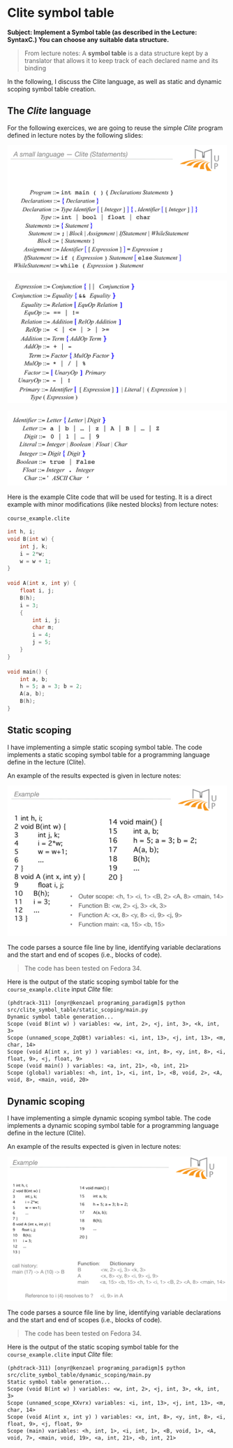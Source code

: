 # Clite symbol table

**Subject: Implement a Symbol table (as described in the Lecture: SyntaxC.) You can choose any suitable data structure.**

> From lecture notes: A **symbol table** is a data structure kept by a translator that allows it to keep track of each declared name and its binding

In the following, I discuss the Clite language, as well as static and dynamic scoping symbol table creation.

## The *Clite* language

For the following exercices, we are going to reuse the simple *Clite* program defined in lecture notes by the following slides:

![grammar 1](./img/clite_ebnf_1.png)

![grammar 2](./img/clite_ebnf_2.png)

![grammar 3](./img/clite_ebnf_3.png)

Here is the example Clite code that will be used for testing. It is a direct example with minor modifications (like nested blocks) from lecture notes:

`course_example.clite`

```c
int h, i;
void B(int w) {
    int j, k;
    i = 2*w;
    w = w + 1;
}

void A(int x, int y) {
    float i, j;
    B(h);
    i = 3;
    {
        int i, j;
        char m;
        i = 4;
        j = 5;
    }
}

void main() {
    int a, b;
    h = 5; a = 3; b = 2;
    A(a, b);
    B(h);
}
```

## Static scoping

I have implementing a simple static scoping symbol table.  The code implements a static scoping symbol table for a programming language define in the lecture (Clite). 

An example of the results expected is given in lecture notes:

![Clite static symbol table](./img/clite_program_static_scope_symbol_table.png)

The code parses a source file line by line, identifying variable declarations and the start and end of scopes (i.e., blocks of code).

> The code has been tested on Fedora 34.

Here is the output of the static scoping symbol table for the `course_example.clite` input *Clite* file:

```shell
(phdtrack-311) [onyr@kenzael programing_paradigm]$ python src/clite_symbol_table/static_scoping/main.py 
Dynamic symbol table generation...
Scope (void B(int w) ) variables: <w, int, 2>, <j, int, 3>, <k, int, 3>
Scope (unnamed_scope_ZqDBt) variables: <i, int, 13>, <j, int, 13>, <m, char, 14>
Scope (void A(int x, int y) ) variables: <x, int, 8>, <y, int, 8>, <i, float, 9>, <j, float, 9>
Scope (void main() ) variables: <a, int, 21>, <b, int, 21>
Scope (global) variables: <h, int, 1>, <i, int, 1>, <B, void, 2>, <A, void, 8>, <main, void, 20>
```

## Dynamic scoping

I have implementing a simple dynamic scoping symbol table. The code implements a dynamic scoping symbol table for a programming language define in the lecture (Clite).

An example of the results expected is given in lecture notes:

![dynamic symbol table creation](./img/clite_program_dynamic_scope_symbol_table.png)

The code parses a source file line by line, identifying variable declarations and the start and end of scopes (i.e., blocks of code).

> The code has been tested on Fedora 34.

Here is the output of the static scoping symbol table for the `course_example.clite` input *Clite* file:

```shell
(phdtrack-311) [onyr@kenzael programing_paradigm]$ python src/clite_symbol_table/dynamic_scoping/main.py 
Static symbol table generation...
Scope (void B(int w) ) variables: <w, int, 2>, <j, int, 3>, <k, int, 3>
Scope (unnamed_scope_KXvrx) variables: <i, int, 13>, <j, int, 13>, <m, char, 14>
Scope (void A(int x, int y) ) variables: <x, int, 8>, <y, int, 8>, <i, float, 9>, <j, float, 9>
Scope (main) variables: <h, int, 1>, <i, int, 1>, <B, void, 1>, <A, void, 7>, <main, void, 19>, <a, int, 21>, <b, int, 21>
```

